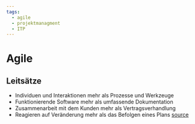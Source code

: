 ```yaml
---
tags:
  - agile
  - projektmanagment
  - ITP
---
```

# Agile
## Leitsätze
- Individuen und Interaktionen mehr als Prozesse und Werkzeuge  
- Funktionierende Software mehr als umfassende Dokumentation  
- Zusammenarbeit mit dem Kunden mehr als Vertragsverhandlung  
- Reagieren auf Veränderung mehr als das Befolgen eines Plans
[source](https://agilemanifesto.org/iso/de/manifesto.html)
